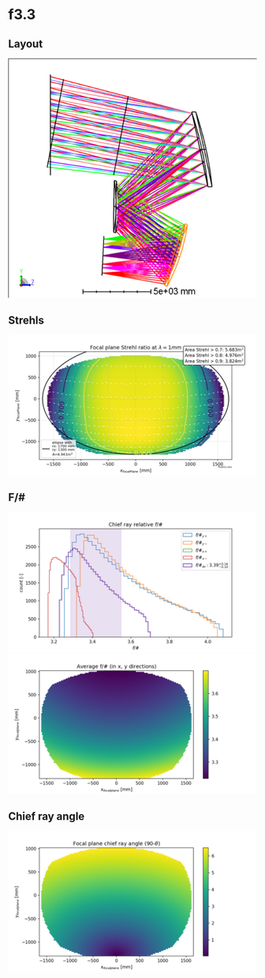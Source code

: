 # f3.3

## Layout

![](layout/3DLayout.png)

## Strehls

![](strehls/TmaV1x_focal_plane_strehls.png)

## F/#

![](fNumbers/fnumber_hists.png)
![](fNumbers/fnumber_av.png)

## Chief ray angle

![](chief_ray/chief_ray_angles_map.png)
